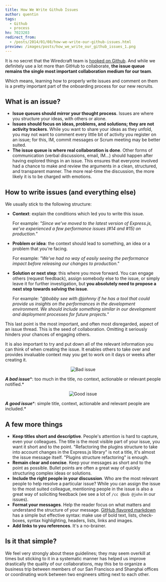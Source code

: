 ```yaml
---
title: How We Write Github Issues
author: quentin
tags:
  - Github
  - process
hn: 7023203
redirect_from:
  - /posts/2014/01/08/how-we-write-our-github-issues.html
preview: /images/posts/how_we_write_our_github_issues_1.png
---
```


It is no secret that the Wiredcraft team is [hooked on Github](http://wiredcraft.com/posts/2013/09/18/github-for-everything.html). And while we definitely use a lot more than GitHub to collaborate, **the issue queue remains the single most important collaboration medium for our team**.

<!--more-->

Which means, learning how to properly write issues and comment on them is a pretty important part of the onboarding process for our new recruits.

## What is an issue?

* **Issue queues should mirror your thought process**. Issues are where you structure your ideas, with others or alone.
* **Issues should focus on ideas, problems, and solutions; they are not activity trackers**. While you want to share your ideas as they unfold, you may not want to comment every little bit of activity you register on an issue; for this, IM, commit messages or Scrum meeting may be better suited.
* **The issue queue is where real collaboration is done**. Other forms of communication (verbal discussions, email, IM...) should happen after having explored things in an issue. This ensures that everyone involved had a chance to make and review the arguments in a clean, structured, and transparent manner. The more real-time the discussion, the more likely it is to be charged with emotions.

## How to write issues (and everything else)

We usually stick to the following structure:

* **Context**: explain the conditions which led you to write this issue.

    For example: *"Since we've moved to the latest version of Express.js, we've experienced a few performance issues (#14 and #15) on production."*

* **Problem or idea**: the context should lead to something, an idea or a problem that you're facing.

    For example: *"We've had no way of easily seeing the performance impact before releasing our changes to production."*

* **Solution or next step**: this where you move forward. You can engage others (request feedback), assign somebody else to the issue, or simply leave it for further investigation, but **you absolutely need to propose a next step towards solving the issue**.

  For example: *"@bobby see with @johnny if he has a tool that could provide us insights on the performances in the development environment. We should include something similar in our development and deployment processes for future projects."*

This last point is the most important, and often most disregarded, aspect of an issue thread. This is the seed of collaboration. Omitting it seriously hinders your chances of engaging others.

It is also important to try and put down all of the relevant information you can think of when creating the issue. It enables others to take over and provides invaluable context may you get to work on it days or weeks after creating it.

<p align='center'><img alt='Bad issue' src='http://wiredcraft.com/images/posts/how_we_write_our_github_issues_1.png'/></p>

***A bad issue****: too much in the title, no context, actionable or relevant people notified.*

<p align='center'><img alt='Good issue' src='http://wiredcraft.com/images/posts/how_we_write_our_github_issues_2.png'/></p>

***A good issue****: simple title, context, actionable and relevant people are included.*

## A few more things

* **Keep titles short and descriptive**. People's attention is hard to capture, even your colleagues. The title is the most visible part of your issue, you want it short and to the point. "Refactoring the plugins structure to take into account changes in the Express.js library" is not a title, it's almost the issue message itself. "Plugins structure refactoring" is enough.
* **Remain clear and concise**. Keep your messages as short and to the point as possible. Bullet points are often a great way of quickly structuring complex ideas or solutions.
* **Include the right people in your discussion**. Who are the most relevant people to help resolve a particular issue? While you can assign the issue to the most suited colleague, mentioning people in the issue is also a great way of soliciting feedback (we see a lot of `/cc @bob @john` in our issues).
* **Format your messages**. Help the reader focus on what matters and understand the structure of your message. [GitHub flavored markdown](https://help.github.com/articles/github-flavored-markdown) has a simple but effective syntax: make use of bold text, lists, check-boxes, syntax highlighting, headers, lists, links and images.
* **Add links to you references**. It's a no-brainer.

## Is it that simple?

We feel very strongly about these guidelines; they may seem overkill at times but sticking to it in a systematic manner has helped us improve drastically the quality of our collaborations, may this be to organize a business trip between members of our San Francisco and Shanghai offices or coordinating work between two engineers sitting next to each other.
